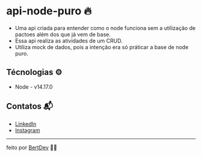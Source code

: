 # api-node-puro 🔥

- Uma api criada para entender como o node funciona sem a utilização de pactoes além dos que já vem de base.
- Essa api realiza as atividades de um CRUD.
- Utiliza mock de dados, pois a intenção era só práticar a base de node puro.

## Técnologias ⚙️

- Node - v14.17.0

## Contatos 📬

- [LinkedIn](https://www.linkedin.com/in/herbert-henrique-b8aaa91a4/)
- [Instagram](https://www.instagram.com/bert.js/)

---
feito por [BertDev](https://github.com/bertdev) 🧙‍♂️
